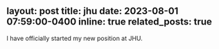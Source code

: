 layout: post
title: jhu
date: 2023-08-01 07:59:00-0400
inline: true
related_posts: true
---

I have officially started my new position at JHU.